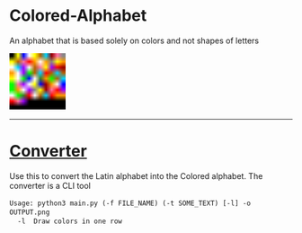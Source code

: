# Colored-Alphabet
An alphabet that is based solely on colors and not shapes of letters

<img src="https://github.com/hollowness-inside/Colored-Alphabet/blob/main/readme.png" width="100" height="100">

***

# [Converter](https://github.com/hollowness-inside/Colored-Alphabet/tree/main/converter)
Use this to convert the Latin alphabet into the Colored alphabet.
The converter is a CLI tool

```
Usage: python3 main.py (-f FILE_NAME) (-t SOME_TEXT) [-l] -o OUTPUT.png
  -l  Draw colors in one row
```
